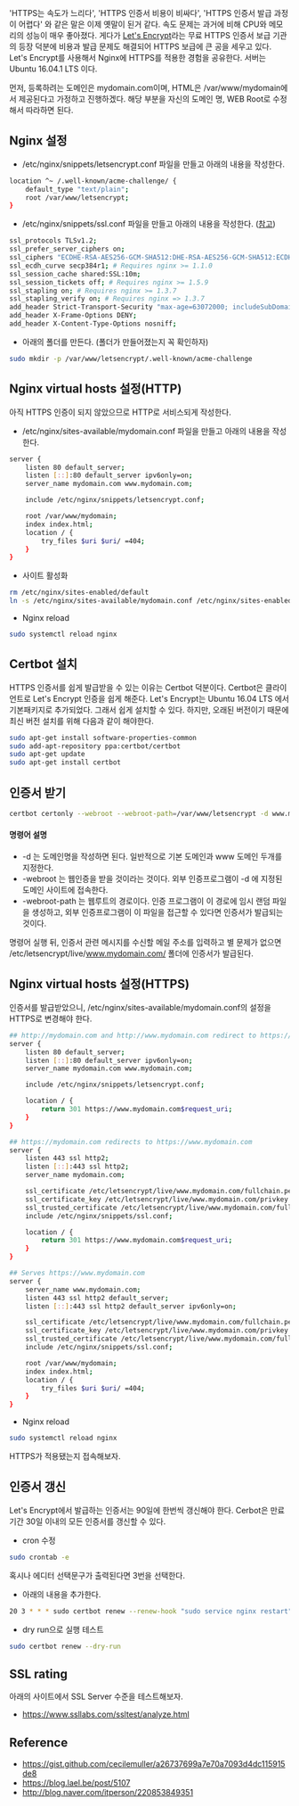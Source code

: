 'HTTPS는 속도가 느리다', 'HTTPS 인증서 비용이 비싸다', 'HTTPS 인증서 발급 과정이 어렵다' 와 같은 말은 이제 옛말이 된거 같다. 속도 문제는 과거에 비해 CPU와 메모리의 성능이 매우 좋아졌다. 게다가 [Let's Encrypt](https://letsencrypt.org/)라는 무료 HTTPS 인증서 보급 기관의 등장 덕분에 비용과 발급 문제도 해결되어 HTTPS 보급에 큰 공을 세우고 있다. Let's Encrypt를 사용해서 Nginx에 HTTPS를 적용한 경험을 공유한다. 서버는 Ubuntu 16.04.1 LTS 이다.

먼저, 등록하려는 도메인은 mydomain.com이며, HTML은 /var/www/mydomain에서 제공된다고 가정하고 진행하겠다. 해당 부분을 자신의 도메인 명, WEB Root로 수정해서 따라하면 된다.

## Nginx 설정

* /etc/nginx/snippets/letsencrypt.conf 파일을 만들고 아래의 내용을 작성한다.

```bash
location ^~ /.well-known/acme-challenge/ {
	default_type "text/plain";
	root /var/www/letsencrypt;
}
```

* /etc/nginx/snippets/ssl.conf 파일을 만들고 아래의 내용을 작성한다. ([참고](https://cipherli.st/))

```bash
ssl_protocols TLSv1.2;
ssl_prefer_server_ciphers on;
ssl_ciphers "ECDHE-RSA-AES256-GCM-SHA512:DHE-RSA-AES256-GCM-SHA512:ECDHE-RSA-AES256-GCM-SHA384:DHE-RSA-AES256-GCM-SHA384:ECDHE-RSA-AES256-SHA384";
ssl_ecdh_curve secp384r1; # Requires nginx >= 1.1.0
ssl_session_cache shared:SSL:10m;
ssl_session_tickets off; # Requires nginx >= 1.5.9
ssl_stapling on; # Requires nginx >= 1.3.7
ssl_stapling_verify on; # Requires nginx => 1.3.7
add_header Strict-Transport-Security "max-age=63072000; includeSubDomains; preload";
add_header X-Frame-Options DENY;
add_header X-Content-Type-Options nosniff;
```

* 아래의 폴더를 만든다. (폴더가 만들어졌는지 꼭 확인하자)

```bash
sudo mkdir -p /var/www/letsencrypt/.well-known/acme-challenge
```

## Nginx virtual hosts 설정(HTTP)

아직 HTTPS 인증이 되지 않았으므로 HTTP로 서비스되게 작성한다.

* /etc/nginx/sites-available/mydomain.conf 파일을 만들고 아래의 내용을 작성한다.

```bash
server {
	listen 80 default_server;
	listen [::]:80 default_server ipv6only=on;
	server_name mydomain.com www.mydomain.com;

	include /etc/nginx/snippets/letsencrypt.conf;

	root /var/www/mydomain;
	index index.html;
	location / {
		try_files $uri $uri/ =404;
	}
}
```

* 사이트 활성화

```bash
rm /etc/nginx/sites-enabled/default
ln -s /etc/nginx/sites-available/mydomain.conf /etc/nginx/sites-enabled/mydomain.conf
```

* Nginx reload

```bash
sudo systemctl reload nginx
```

## Certbot 설치

HTTPS 인증서를 쉽게 발급받을 수 있는 이유는 Certbot 덕분이다. Certbot은 클라이언트로 Let's Encrypt 인증을 쉽게 해준다. Let's Encrypt는 Ubuntu 16.04 LTS 에서 기본패키지로 추가되었다. 그래서 쉽게 설치할 수 있다. 하지만, 오래된 버전이기 때문에 최신 버전 설치를 위해 다음과 같이 해야한다.

```bash
sudo apt-get install software-properties-common
sudo add-apt-repository ppa:certbot/certbot
sudo apt-get update
sudo apt-get install certbot
```

## 인증서 받기

```bash
certbot certonly --webroot --webroot-path=/var/www/letsencrypt -d www.mydomain.com -d mydomain.com
```

#### 명령어 설명

* -d 는 도메인명을 작성하면 된다. 일반적으로 기본 도메인과 www 도메인 두개를 지정한다.
* -webroot 는 웹인증을 받을 것이라는 것이다. 외부 인증프로그램이 -d 에 지정된 도메인 사이트에 접속한다.
* -webroot-path 는 웹루트의 경로이다. 인증 프로그램이 이 경로에 임시 랜덤 파일을 생성하고, 외부 인증프로그램이 이 파일을 접근할 수 있다면 인증서가 발급되는 것이다.

명령어 실행 뒤, 인증서 관련 메시지를 수신할 메일 주소를 입력하고 별 문제가 없으면 /etc/letsencrypt/live/www.mydomain.com/ 폴더에 인증서가 발급된다.

## Nginx virtual hosts 설정(HTTPS)

인증서를 발급받았으니, /etc/nginx/sites-available/mydomain.conf의 설정을 HTTPS로 변경해야 한다.

```bash
## http://mydomain.com and http://www.mydomain.com redirect to https://www.mydomain.com
server {
	listen 80 default_server;
	listen [::]:80 default_server ipv6only=on;
	server_name mydomain.com www.mydomain.com;

	include /etc/nginx/snippets/letsencrypt.conf;

	location / {
		return 301 https://www.mydomain.com$request_uri;
	}
}

## https://mydomain.com redirects to https://www.mydomain.com
server {
	listen 443 ssl http2;
	listen [::]:443 ssl http2;
	server_name mydomain.com;

	ssl_certificate /etc/letsencrypt/live/www.mydomain.com/fullchain.pem;
	ssl_certificate_key /etc/letsencrypt/live/www.mydomain.com/privkey.pem;
	ssl_trusted_certificate /etc/letsencrypt/live/www.mydomain.com/fullchain.pem;
	include /etc/nginx/snippets/ssl.conf;

	location / {
		return 301 https://www.mydomain.com$request_uri;
	}
}

## Serves https://www.mydomain.com
server {
	server_name www.mydomain.com;
	listen 443 ssl http2 default_server;
	listen [::]:443 ssl http2 default_server ipv6only=on;

	ssl_certificate /etc/letsencrypt/live/www.mydomain.com/fullchain.pem;
	ssl_certificate_key /etc/letsencrypt/live/www.mydomain.com/privkey.pem;
	ssl_trusted_certificate /etc/letsencrypt/live/www.mydomain.com/fullchain.pem;
	include /etc/nginx/snippets/ssl.conf;

	root /var/www/mydomain;
	index index.html;
	location / {
		try_files $uri $uri/ =404;
	}
}
```

* Nginx reload

```bash
sudo systemctl reload nginx
```

HTTPS가 적용됐는지 접속해보자.

## 인증서 갱신

Let's Encrypt에서 발급하는 인증서는 90일에 한번씩 갱신해야 한다. Cerbot은 만료기간 30일 이내의 모든 인증서를 갱신할 수 있다.

* cron 수정

```bash
sudo crontab -e
```

혹시나 에디터 선택문구가 출력된다면 3번을 선택한다.

* 아래의 내용을 추가한다.

```bash
20 3 * * * sudo certbot renew --renew-hook "sudo service nginx restart"
```

* dry run으로 실행 테스트

```bash
sudo certbot renew --dry-run
```

## SSL rating

아래의 사이트에서 SSL Server 수준을 테스트해보자.

* <https://www.ssllabs.com/ssltest/analyze.html>

## Reference
* <https://gist.github.com/cecilemuller/a26737699a7e70a7093d4dc115915de8>
* <https://blog.lael.be/post/5107>
* <http://blog.naver.com/itperson/220853849351>













